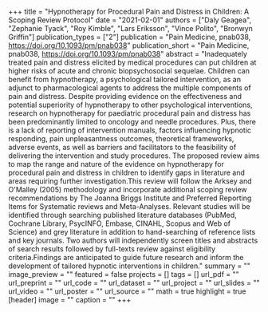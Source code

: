 +++
title = "Hypnotherapy for Procedural Pain and Distress in Children: A Scoping Review Protocol"
date = "2021-02-01"
authors = ["Daly Geagea", "Zephanie Tyack", "Roy Kimble", "Lars Eriksson", "Vince Polito", "Bronwyn Griffin"]
publication_types = ["2"]
publication = "Pain Medicine, pnab038, https://doi.org/10.1093/pm/pnab038"
publication_short = "Pain Medicine, pnab038, https://doi.org/10.1093/pm/pnab038"
abstract = "Inadequately treated pain and distress elicited by medical procedures can put children at higher risks of acute and chronic biopsychosocial sequelae. Children can benefit from hypnotherapy, a psychological tailored intervention, as an adjunct to pharmacological agents to address the multiple components of pain and distress. Despite providing evidence on the effectiveness and potential superiority of hypnotherapy to other psychological interventions, research on hypnotherapy for paediatric procedural pain and distress has been predominantly limited to oncology and needle procedures. Plus, there is a lack of reporting of intervention manuals, factors influencing hypnotic responding, pain unpleasantness outcomes, theoretical frameworks, adverse events, as well as barriers and facilitators to the feasibility of delivering the intervention and study procedures. The proposed review aims to map the range and nature of the evidence on hypnotherapy for procedural pain and distress in children to identify gaps in literature and areas requiring further investigation.This review will follow the Arksey and O'Malley (2005) methodology and incorporate additional scoping review recommendations by The Joanna Briggs Institute and Preferred Reporting Items for Systematic reviews and Meta-Analyses. Relevant studies will be identified through searching published literature databases (PubMed, Cochrane Library, PsycINFO, Embase, CINAHL, Scopus and Web of Science) and grey literature in addition to hand-searching of reference lists and key journals. Two authors will independently screen titles and abstracts of search results followed by full-texts review against eligibility criteria.Findings are anticipated to guide future research and inform the development of tailored hypnotic interventions in children."
summary = ""
image_preview = ""
featured = false
projects = []
tags = []
url_pdf = ""
url_preprint = ""
url_code = ""
url_dataset = ""
url_project = ""
url_slides = ""
url_video = ""
url_poster = ""
url_source = ""
math = true
highlight = true
[header]
image = ""
caption = ""
+++
